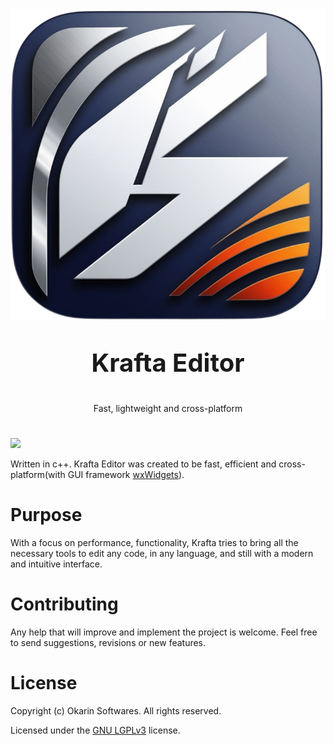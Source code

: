 <div align="center">
<img  src="https://raw.githubusercontent.com/apozinn/kraftaeditor/refs/heads/main/assets/kraftaEditor.png">
</div>

<p align="center" style="font-size: 40px; font-weight: bold">Krafta Editor</p>

<p align="center">Fast, lightweight and cross-platform</p>

#

<img src="https://i.imgur.com/Cwg4cMq.png">

Written in c++. Krafta Editor was created to be fast, efficient and cross-platform(with GUI framework [wxWidgets](https://wxwidgets.org)).

# Purpose

With a focus on performance, functionality, Krafta tries to bring all the necessary tools to edit any code, in any language, and still with a modern and intuitive interface.

# Contributing

Any help that will improve and implement the project is welcome. Feel free to send suggestions, revisions or new features.

# License

Copyright (c) Okarin Softwares. All rights reserved.

Licensed under the [GNU LGPLv3](https://github.com/apozinn/kraftaeditor/blob/main/LICENSE) license.
